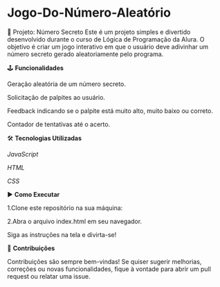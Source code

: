 # Jogo-Do-Número-Aleatório
🎯 Projeto: Número Secreto
Este é um projeto simples e divertido desenvolvido durante o curso de Lógica de Programação da Alura. O objetivo é criar um jogo interativo em que o usuário deve adivinhar um número secreto gerado aleatoriamente pelo programa.

🕹️ **Funcionalidades**

Geração aleatória de um número secreto.

Solicitação de palpites ao usuário.

Feedback indicando se o palpite está muito alto, muito baixo ou correto.

Contador de tentativas até o acerto.

🛠️ **Tecnologias Utilizadas**

*JavaScript*

*HTML*

*CSS*

▶️ **Como Executar**

1.Clone este repositório na sua máquina:

2.Abra o arquivo index.html em seu navegador.

Siga as instruções na tela e divirta-se!

🤝 **Contribuições**

Contribuições são sempre bem-vindas!
Se quiser sugerir melhorias, correções ou novas funcionalidades, fique à vontade para abrir um pull request ou relatar uma issue.
